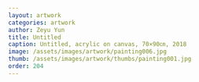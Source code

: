 ```yaml
---
layout: artwork
categories: artwork
author: Zeyu Yun
title: Untitled
caption: Untitled, acrylic on canvas, 70×90㎝, 2018
image: /assets/images/artwork/painting006.jpg
thumb: /assets/images/artwork/thumbs/painting001.jpg
order: 204
---
```

